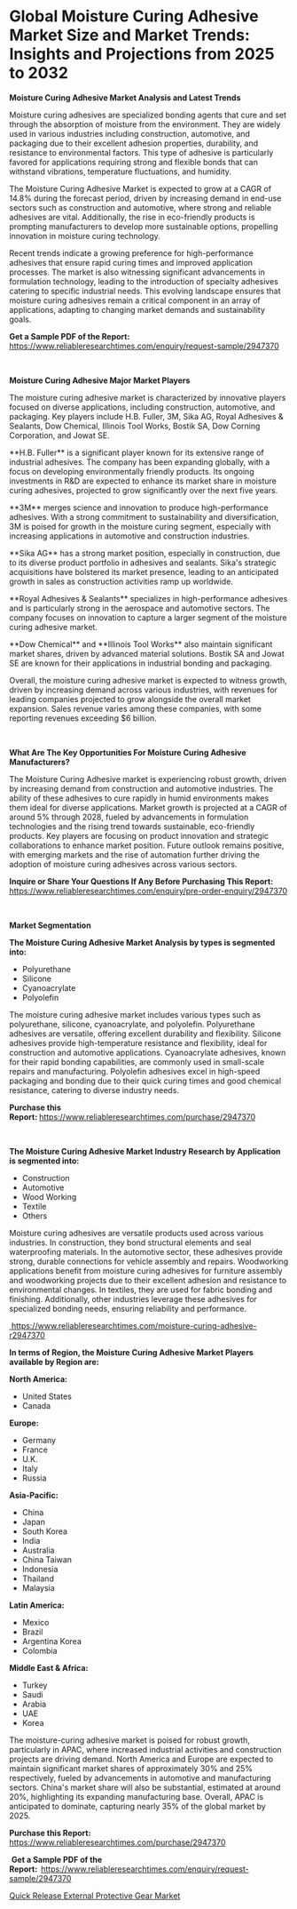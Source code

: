 <p><h1>Global Moisture Curing Adhesive Market Size and Market Trends: Insights and Projections from 2025 to 2032</h1></p><p><strong>Moisture Curing Adhesive Market Analysis and Latest Trends</strong></p>
<p><p>Moisture curing adhesives are specialized bonding agents that cure and set through the absorption of moisture from the environment. They are widely used in various industries including construction, automotive, and packaging due to their excellent adhesion properties, durability, and resistance to environmental factors. This type of adhesive is particularly favored for applications requiring strong and flexible bonds that can withstand vibrations, temperature fluctuations, and humidity.</p><p>The Moisture Curing Adhesive Market is expected to grow at a CAGR of 14.8% during the forecast period, driven by increasing demand in end-use sectors such as construction and automotive, where strong and reliable adhesives are vital. Additionally, the rise in eco-friendly products is prompting manufacturers to develop more sustainable options, propelling innovation in moisture curing technology. </p><p>Recent trends indicate a growing preference for high-performance adhesives that ensure rapid curing times and improved application processes. The market is also witnessing significant advancements in formulation technology, leading to the introduction of specialty adhesives catering to specific industrial needs. This evolving landscape ensures that moisture curing adhesives remain a critical component in an array of applications, adapting to changing market demands and sustainability goals.</p></p>
<p><strong>Get a Sample PDF of the Report:&nbsp;</strong> <a href="https://www.reliableresearchtimes.com/enquiry/request-sample/2947370?utm_campaign=3290&utm_medium=2&utm_source=Github&utm_content=ia&utm_term=12032025&utm_id=moisture-curing-adhesive">https://www.reliableresearchtimes.com/enquiry/request-sample/2947370</a></p>
<p>&nbsp;</p>
<p><strong>Moisture Curing Adhesive Major Market Players</strong></p>
<p><p>The moisture curing adhesive market is characterized by innovative players focused on diverse applications, including construction, automotive, and packaging. Key players include H.B. Fuller, 3M, Sika AG, Royal Adhesives & Sealants, Dow Chemical, Illinois Tool Works, Bostik SA, Dow Corning Corporation, and Jowat SE.</p><p>**H.B. Fuller** is a significant player known for its extensive range of industrial adhesives. The company has been expanding globally, with a focus on developing environmentally friendly products. Its ongoing investments in R&D are expected to enhance its market share in moisture curing adhesives, projected to grow significantly over the next five years.</p><p>**3M** merges science and innovation to produce high-performance adhesives. With a strong commitment to sustainability and diversification, 3M is poised for growth in the moisture curing segment, especially with increasing applications in automotive and construction industries.</p><p>**Sika AG** has a strong market position, especially in construction, due to its diverse product portfolio in adhesives and sealants. Sika's strategic acquisitions have bolstered its market presence, leading to an anticipated growth in sales as construction activities ramp up worldwide.</p><p>**Royal Adhesives & Sealants** specializes in high-performance adhesives and is particularly strong in the aerospace and automotive sectors. The company focuses on innovation to capture a larger segment of the moisture curing adhesive market.</p><p>**Dow Chemical** and **Illinois Tool Works** also maintain significant market shares, driven by advanced material solutions. Bostik SA and Jowat SE are known for their applications in industrial bonding and packaging.</p><p>Overall, the moisture curing adhesive market is expected to witness growth, driven by increasing demand across various industries, with revenues for leading companies projected to grow alongside the overall market expansion. Sales revenue varies among these companies, with some reporting revenues exceeding $6 billion.</p></p>
<p>&nbsp;</p>
<p><strong>What Are The Key Opportunities For Moisture Curing Adhesive Manufacturers?</strong></p>
<p><p>The Moisture Curing Adhesive market is experiencing robust growth, driven by increasing demand from construction and automotive industries. The ability of these adhesives to cure rapidly in humid environments makes them ideal for diverse applications. Market growth is projected at a CAGR of around 5% through 2028, fueled by advancements in formulation technologies and the rising trend towards sustainable, eco-friendly products. Key players are focusing on product innovation and strategic collaborations to enhance market position. Future outlook remains positive, with emerging markets and the rise of automation further driving the adoption of moisture curing adhesives across various sectors.</p></p>
<p><strong>Inquire or Share Your Questions If Any Before Purchasing This Report:</strong> <a href="https://www.reliableresearchtimes.com/enquiry/pre-order-enquiry/2947370?utm_campaign=3290&utm_medium=2&utm_source=Github&utm_content=ia&utm_term=12032025&utm_id=moisture-curing-adhesive">https://www.reliableresearchtimes.com/enquiry/pre-order-enquiry/2947370</a></p>
<p>&nbsp;</p>
<p><strong>Market Segmentation</strong></p>
<p><strong>The Moisture Curing Adhesive Market Analysis by types is segmented into:</strong></p>
<p><ul><li>Polyurethane</li><li>Silicone</li><li>Cyanoacrylate</li><li>Polyolefin</li></ul></p>
<p><p>The moisture curing adhesive market includes various types such as polyurethane, silicone, cyanoacrylate, and polyolefin. Polyurethane adhesives are versatile, offering excellent durability and flexibility. Silicone adhesives provide high-temperature resistance and flexibility, ideal for construction and automotive applications. Cyanoacrylate adhesives, known for their rapid bonding capabilities, are commonly used in small-scale repairs and manufacturing. Polyolefin adhesives excel in high-speed packaging and bonding due to their quick curing times and good chemical resistance, catering to diverse industry needs.</p></p>
<p><strong>Purchase this Report:&nbsp;</strong><a href="https://www.reliableresearchtimes.com/purchase/2947370?utm_campaign=3290&utm_medium=2&utm_source=Github&utm_content=ia&utm_term=12032025&utm_id=moisture-curing-adhesive">https://www.reliableresearchtimes.com/purchase/2947370</a></p>
<p>&nbsp;</p>
<p><strong>The Moisture Curing Adhesive Market Industry Research by Application is segmented into:</strong></p>
<p><ul><li>Construction</li><li>Automotive</li><li>Wood Working</li><li>Textile</li><li>Others</li></ul></p>
<p><p>Moisture curing adhesives are versatile products used across various industries. In construction, they bond structural elements and seal waterproofing materials. In the automotive sector, these adhesives provide strong, durable connections for vehicle assembly and repairs. Woodworking applications benefit from moisture curing adhesives for furniture assembly and woodworking projects due to their excellent adhesion and resistance to environmental changes. In textiles, they are used for fabric bonding and finishing. Additionally, other industries leverage these adhesives for specialized bonding needs, ensuring reliability and performance.</p></p>
<p><a href="https://www.reliableresearchtimes.com/moisture-curing-adhesive-r2947370?utm_campaign=3290&utm_medium=2&utm_source=Github&utm_content=ia&utm_term=12032025&utm_id=moisture-curing-adhesive">&nbsp;https://www.reliableresearchtimes.com/moisture-curing-adhesive-r2947370</a></p>
<p><strong>In terms of Region, the Moisture Curing Adhesive Market Players available by Region are:</strong></p>
<p>
    <p> <strong> North America: </strong>
        <ul>
            <li>United States</li>
            <li>Canada</li>
        </ul>
        </p> 
    <p> <strong> Europe: </strong>
        <ul>
            <li>Germany</li>
            <li>France</li>
            <li>U.K.</li>
            <li>Italy</li>
            <li>Russia</li>
        </ul>
        </p> 
    <p> <strong> Asia-Pacific: </strong>
        <ul>
            <li>China</li>
            <li>Japan</li>
            <li>South Korea</li>
            <li>India</li>
            <li>Australia</li>
            <li>China Taiwan</li>
            <li>Indonesia</li>
            <li>Thailand</li>
            <li>Malaysia</li>
        </ul>
        </p> 
    <p> <strong> Latin America: </strong>
        <ul>
            <li>Mexico</li>
            <li>Brazil</li>
            <li>Argentina Korea</li>
            <li>Colombia</li>
        </ul>
        </p> 
    <p> <strong> Middle East & Africa: </strong>
        <ul>
            <li>Turkey</li>
            <li>Saudi</li>
            <li>Arabia</li>
            <li>UAE</li>
            <li>Korea</li>
        </ul>
    </p>
    </p>
<p><p>The moisture-curing adhesive market is poised for robust growth, particularly in APAC, where increased industrial activities and construction projects are driving demand. North America and Europe are expected to maintain significant market shares of approximately 30% and 25% respectively, fueled by advancements in automotive and manufacturing sectors. China's market share will also be substantial, estimated at around 20%, highlighting its expanding manufacturing base. Overall, APAC is anticipated to dominate, capturing nearly 35% of the global market by 2025.</p></p>
<p><strong>Purchase this Report: </strong><a href="https://www.reliableresearchtimes.com/purchase/2947370?utm_campaign=3290&utm_medium=2&utm_source=Github&utm_content=ia&utm_term=12032025&utm_id=moisture-curing-adhesive">https://www.reliableresearchtimes.com/purchase/2947370</a></p>
<p>&nbsp;<strong>Get a Sample PDF of the Report:&nbsp;&nbsp;</strong><a href="https://www.reliableresearchtimes.com/enquiry/request-sample/2947370?utm_campaign=3290&utm_medium=2&utm_source=Github&utm_content=ia&utm_term=12032025&utm_id=moisture-curing-adhesive">https://www.reliableresearchtimes.com/enquiry/request-sample/2947370</a></p>
<p><strong></strong></p>
<p><p><a href="https://github.com/kabotcaddoub/Market-Research-Report-List-1/blob/main/quick-release-external-protective-gear-market.md?utm_campaign=3290&utm_medium=2&utm_source=Github&utm_content=ia&utm_term=12032025&utm_id=moisture-curing-adhesive">Quick Release External Protective Gear Market</a></p></p>